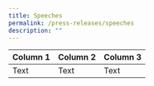 ```yaml
---
title: Speeches
permalink: /press-releases/speeches
description: ""
---
```



| Column 1 | Column 2 | Column 3 |
| -------- | -------- | -------- |
| Text     | Text     | Text     |

